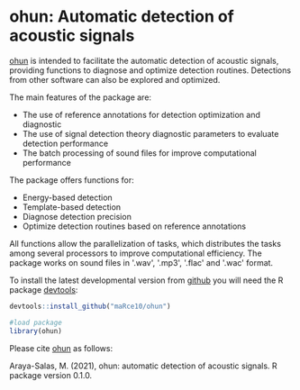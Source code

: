 # ohun: Automatic detection of acoustic signals


[ohun](https://github.com/maRce10/ohun) is intended to facilitate the automatic detection of acoustic signals, providing functions to diagnose and optimize detection routines. Detections from other software can also be explored and optimized.

 The main features of the package are:
   - The use of reference annotations for detection optimization and diagnostic 
   - The use of signal detection theory diagnostic parameters to evaluate detection performance 
   - The batch processing of sound files for improve computational performance
   
 The package offers functions for:
   - Energy-based detection
   - Template-based detection
   - Diagnose detection precision
   - Optimize detection routines based on reference annotations
   
All functions allow the parallelization of tasks, which distributes the tasks among several processors to improve computational efficiency. The package works on sound files in '.wav', '.mp3', '.flac' and '.wac' format.


To install the latest developmental version from [github](https://github.com/) you will need the R package [devtools](https://cran.r-project.org/package=devtools):

```r
devtools::install_github("maRce10/ohun")

#load package
library(ohun)

```


Please cite [ohun](https://github.com/maRce10/ohun) as follows:

Araya-Salas, M. (2021), ohun: automatic detection of acoustic signals. R package version 0.1.0.

